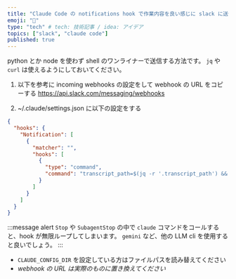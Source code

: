 ```yaml
---
title: "Claude Code の notifications hook で作業内容を良い感じに slack に送信する"
emoji: "🚀"
type: "tech" # tech: 技術記事 / idea: アイデア
topics: ["slack", "claude code"]
published: true
---
```

python とか node を使わず shell のワンライナーで送信する方法です。
`jq` や `curl` は使えるようにしておいてください。


1. 以下を参考に incoming webhooks の設定をして webhook の URL をコピーする
https://api.slack.com/messaging/webhooks

2. ~/.claude/settings.json に以下の設定をする



```json
{
  "hooks": {
    "Notification": [
      {
        "matcher": "",
        "hooks": [
          {
            "type": "command",
            "command": "transcript_path=$(jq -r '.transcript_path') && jq -s '.[-3:]' \"$transcript_path\" | claude -p 'この会話の内容を日本語で簡潔に要約してください' | jq -Rs '{\"text\": .}' | curl -X POST -H 'Content-type: application/json' -d @- https://hooks.slack.com/services/XXXXXXXXXXXXXXXXXXXXXXX"
          }
        ]
      }
    ]
  }
}
```

:::message alert
`Stop` や `SubagentStop` の中で `claude` コマンドをコールすると、hook が無限ループしてしまいます。 `gemini` など、他の LLM cli を使用すると良いでしょう。
:::

- `CLAUDE_CONFIG_DIR` を設定している方はファイルパスを読み替えてください
- *webhook の URL は実際のものに置き換えてください*
